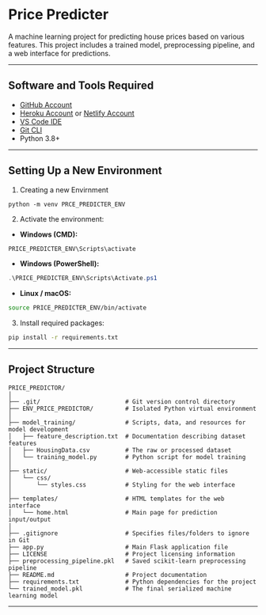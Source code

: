 <!-- ### Price_Predicter

### Software and Tools Requirement

1. [Github Account](https://github.com)
2. [HerokuAccount](https://heroku.com)
3. [ VSCodeIDE ](https://code.visualstudio.com)
4. [GitCLI]()

### creating a new Envirnment
```
python -m venv PRCE_PREDICTER_ENV

```
 -->


# Price Predicter

A machine learning project for predicting house prices based on various features. This project includes a trained model, preprocessing pipeline, and a web interface for predictions.

---

## Software and Tools Required

- [GitHub Account](https://github.com)  
- [Heroku Account](https://www.heroku.com) or [Netlify Account](https://www.netlify.com/)  
- [VS Code IDE](https://code.visualstudio.com)  
- [Git CLI](https://git-scm.com/)  
- Python 3.8+  

---

## Setting Up a New Environment

1. Creating a new Envirnment

```
python -m venv PRCE_PREDICTER_ENV

```

2. Activate the environment:

* **Windows (CMD):**

```bash
PRICE_PREDICTER_ENV\Scripts\activate
```

* **Windows (PowerShell):**

```powershell
.\PRICE_PREDICTER_ENV\Scripts\Activate.ps1
```

* **Linux / macOS:**

```bash
source PRICE_PREDICTER_ENV/bin/activate
```

3. Install required packages:

```bash
pip install -r requirements.txt
```

---

## Project Structure

```
PRICE_PREDICTOR/
│
├── .git/                        # Git version control directory
├── ENV_PRICE_PREDICTOR/         # Isolated Python virtual environment
│
├── model_training/              # Scripts, data, and resources for model development
│   ├── feature_description.txt  # Documentation describing dataset features
│   ├── HousingData.csv          # The raw or processed dataset
│   └── training_model.py        # Python script for model training
│
├── static/                      # Web-accessible static files
│   └── css/
│       └── styles.css           # Styling for the web interface
│
├── templates/                   # HTML templates for the web interface
│   └── home.html                # Main page for prediction input/output
│
├── .gitignore                   # Specifies files/folders to ignore in Git
├── app.py                       # Main Flask application file
├── LICENSE                      # Project licensing information
├── preprocessing_pipeline.pkl   # Saved scikit-learn preprocessing pipeline
├── README.md                    # Project documentation
├── requirements.txt             # Python dependencies for the project
└── trained_model.pkl            # The final serialized machine learning model
```

---

